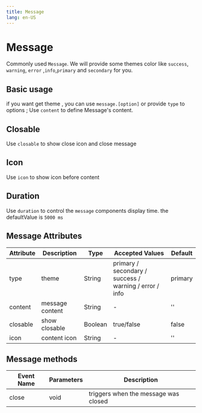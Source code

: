 ```yaml
---
title: Message
lang: en-US
---
```


# Message

Commonly used `Message`.
We will provide some themes color like `success`, `warning`, `error` ,`info`,`primary` and `secondary` for you.

## Basic usage

if you want get theme , you can use `message.[option]` or provide `type` to options ; Use `content` to define Message's content.

<demo src="../example/message/basic.vue"></demo>

## Closable

Use `closable` to show close icon and close message

<demo src="../example/message/closable.vue"></demo>

## Icon

Use `icon` to show icon before content
<demo src="../example/message/icon.vue"></demo>

## Duration 

Use `duration` to control the `message` components display time. the defaultValue is `5000 ms`

<demo src="../example/message/duration.vue"></demo>



## Message Attributes

| Attribute         | Description   | Type    | Accepted Values         | Default |
| ----------------- | --------------------------------------------------------------- | -------------------------------------- | ------------------------------------------------------------- | ------- |
| type              | theme | String  |  primary / secondary / success / warning / error / info    | primary      |
| content           | message content| String |  -    | ''      |
| closable          | show closable | Boolean |  true/false    | false      |
| icon              | content icon| String |  -    | '' |



## Message methods 

| Event Name       | Parameters                                                                                      | Description                              |
|------------------|-------------------------------------------------------------------------------------------------|------------------------------------------|
| close           | void  | triggers when the message was closed  |

